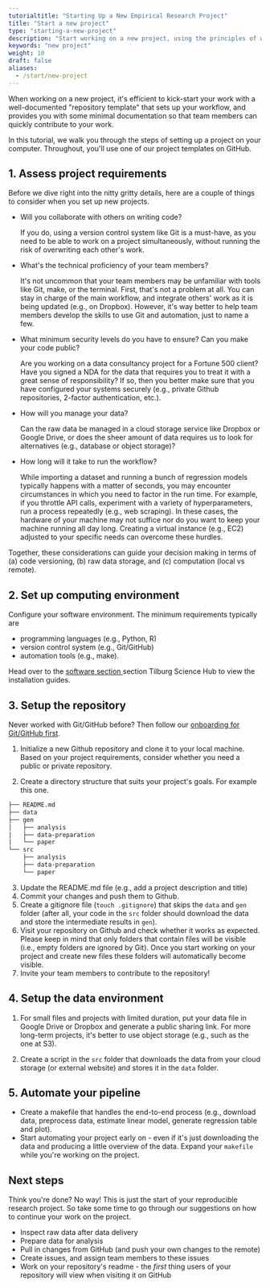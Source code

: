 ```yaml
---
tutorialtitle: "Starting Up a New Empirical Research Project"
title: "Start a new project"
type: "starting-a-new-project"
description: "Start working on a new project, using the principles of workflow management and reproducible science."
keywords: "new project"
weight: 10
draft: false
aliases:
  - /start/new-project
---
```


When working on a new project, it's efficient to kick-start your work with a well-documented "repository template" that sets up your workflow, and provides you with some minimal documentation so that team members can quickly contribute to your work.

In this tutorial, we walk you through the steps of setting up a project on your computer. Throughout, you'll use one of our project templates on GitHub.

## 1. Assess project requirements

Before we dive right into the nitty gritty details, here are a couple of things to consider when you set up new projects.

* Will you collaborate with others on writing code?

  If you do, using a version control system like Git is a must-have, as you need to be able to work on a project simultaneously, without running the risk of overwriting each other's work.

* What's the technical proficiency of your team members?

  It's not uncommon that your team members may be unfamiliar with tools like Git, make, or the terminal. First, that's not a problem at all. You can stay in charge of the main workflow, and integrate others' work as it is being updated (e.g., on Dropbox). However, it's way better to help team members develop the skills to use Git and automation, just to name a few.

<!--This workflow assumes some experience with

  * *Technical proficiency*
    - Are you co-workers familiar with tools like Git, make, and the terminal? In other words, can they independently set-up their machine and install required dependencies? And what high-level programming languages do they know (Python / R)?

   integrate those somehow
-->

* What minimum security levels do you have to ensure? Can you make your code public?

  Are you working on a data consultancy project for a Fortune 500 client? Have you signed a NDA for the data that requires you to treat it with a great sense of responsibility? If so, then you better make sure that you have configured your systems securely (e.g., private Github repositories, 2-factor authentication, etc.).

* How will you manage your data?

  Can the raw data be managed in a cloud storage service like Dropbox or Google Drive, or does the sheer amount of data requires us to look for alternatives (e.g., database or object storage)?

* How long will it take to run the workflow?

  While importing a dataset and running a bunch of regression models typically happens with a matter of seconds, you may encounter circumstances in which you need to factor in the run time. For example, if you throttle API calls, experiment with a variety of hyperparameters, run a process repeatedly (e.g., web scraping). In these cases, the hardware of your machine may not suffice nor do you want to keep your machine running all day long. Creating a virtual instance (e.g., EC2) adjusted to your specific needs can overcome these hurdles.

<!--

  * *Public Availability*
    - If you advocate for open science and strive for reproducibility, open sourcing your data and code online is almost a given. This in turn means you need to put in the extra effort to write comprehensive documentation and running instructions so that others - who may lack some prior knowledge - can still make sense of your repository.

-->
Together, these considerations can guide your decision making in terms of (a) code versioning, (b) raw data storage, and (c) computation (local vs remote).

## 2. Set up computing environment

Configure your software environment. The minimum requirements typically are
- programming languages (e.g., Python, R)
- version control system (e.g., Git/GitHub)
- automation tools (e.g., make).

Head over to the [software section ](../../../building-blocks/configure-your-computer) section Tilburg Science Hub to view the installation guides.

## 3. Setup the repository

Never worked with Git/GitHub before? Then follow our [onboarding for Git/GitHub first](../../../building-blocks/collaborate-and-share-your-work/use-github/versioning-using-git).

1. Initialize a new Github repository and clone it to your local machine. Based on your project requirements, consider whether you need a public or private repository.

2. Create a directory structure that suits your project's goals. For example this one.

```txt
├── README.md
├── data
├── gen
│   ├── analysis
|   ├── data-preparation
|   └── paper
└── src
    ├── analysis
    ├── data-preparation
    └── paper
```

3. Update the README.md file (e.g., add a project description and title)
4. Commit your changes and push them to Github.
5. Create a gitignore file (`touch .gitignore`) that skips the `data` and `gen` folder (after all, your code in the `src` folder should download the data and store the intermediate results in `gen`).
6. Visit your repository on Github and check whether it works as expected. Please keep in mind that only folders that contain files will be visible (i.e., empty folders are ignored by Git). Once you start working on your project and create new files these folders will automatically become visible.
7. Invite your team members to contribute to the repository!

## 4. Setup the data environment

1. For small files and projects with limited duration, put your data file in Google Drive or Dropbox and generate a public sharing link. For more long-term projects, it's better to use object storage (e.g., such as the one at S3).

2. Create a script in the `src` folder that downloads the data from your cloud storage (or external website) and stores it in the `data` folder.

## 5. Automate your pipeline
- Create a makefile that handles the end-to-end process (e.g., download data, preprocess data, estimate linear model, generate regression table and plot).
- Start automating your project early on - even if it's just downloading the data and producing a little overview of the data. Expand your `makefile` while you're working on the project.


## Next steps

Think you're done? No way! This is just the start of your reproducible research project. So take some time to go through our suggestions on how to continue your work on the project.

- Inspect raw data after data delivery
- Prepare data for analysis
- Pull in changes from GitHub (and push your own changes to the remote)
- Create issues, and assign team members to these issues
- Work on your repository's readme - the *first* thing users of your repository will view when visiting it on GitHub

<!--
  - [Document your data sets]
  - [Document your source code](https://tilburgsciencehub.com/tutorials/project-setup/principles-of-project-setup-and-workflow-management/documenting-code/)
-->
